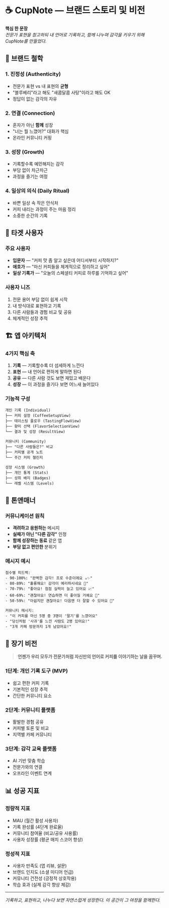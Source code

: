 # ☕ CupNote — 브랜드 스토리 및 비전

**핵심 한 문장**  
_전문가 표현을 참고하되 내 언어로 기록하고, 함께 나누며 감각을 키우기 위해 CupNote를 만들었다._

## 🌟 브랜드 철학

### 1. 진정성 (Authenticity)

- 전문가 표현 vs 내 표현의 **균형**
- "블루베리"라고 해도 "새콤달콤 사탕"이라고 해도 OK
- 정답이 없는 감각의 자유

### 2. 연결 (Connection)

- 혼자가 아닌 **함께** 성장
- "너는 뭘 느꼈어?" 대화가 핵심
- 온라인 커뮤니티 커핑

### 3. 성장 (Growth)

- 기록할수록 예민해지는 감각
- 부담 없이 차근차근
- 과정을 즐기는 여정

### 4. 일상의 의식 (Daily Ritual)

- 바쁜 일상 속 작은 안식처
- 커피 내리는 과정이 주는 마음 정리
- 소중한 순간의 기록

## 🎯 타겟 사용자

### 주요 사용자

- **입문자** — "커피 맛 좀 알고 싶은데 어디서부터 시작하지?"
- **애호가** — "마신 커피들을 체계적으로 정리하고 싶어"
- **일상 기록가** — "오늘의 스페셜티 커피로 하루를 기억하고 싶어"

### 사용자 니즈

1. 전문 용어 부담 없이 쉽게 시작
2. 내 방식대로 표현하고 기록
3. 다른 사람들과 경험 비교 및 공유
4. 체계적인 성장 추적

## 🏗️ 앱 아키텍처

### 4가지 핵심 축

1. **기록** — 기록할수록 더 섬세하게 느낀다
2. **표현** — 내 언어로 편하게 말하면 된다
3. **공유** — 다른 사람 것도 보면 재밌고 배운다
4. **성장** — 이 과정을 즐기다 보면 어느새 늘어있다

### 기능적 구성

```
개인 기록 (Individual)
├── 커피 설정 (CoffeeSetupView)
├── 테이스팅 플로우 (TastingFlowView)
├── 향미 선택 (FlavorSelectionView)
└── 결과 및 성장 (ResultView)

커뮤니티 (Community)
├── "다른 사람들은?" 비교
├── 커피별 공개 노트
└── 주간 커피 챌린지

성장 시스템 (Growth)
├── 개인 통계 (Stats)
├── 성취 배지 (Badges)
└── 레벨 시스템 (Levels)
```

## 💬 톤앤매너

### 커뮤니케이션 원칙

- **격려하고 응원하는** 메시지
- **실패가 아닌 "다른 감각"** 인정
- **함께 성장하는 동료** 같은 앱
- **부담 없고 편안한** 분위기

### 메시지 예시

```
점수별 피드백:
- 90-100%: "완벽한 감각! 프로 수준이에요 ☕️✨"
- 80-89%: "훌륭해요! 감각이 예리하시네요 👏"
- 70-79%: "좋아요! 점점 실력이 늘고 있어요 📈"
- 60-69%: "괜찮아요! 연습하면 더 좋아질 거예요 💪"
- 50-59%: "아쉽지만 괜찮아요! 다음엔 더 잘할 수 있어요 🌱"

커뮤니티 메시지:
- "이 커피를 마신 5명 중 3명이 '딸기'를 느꼈어요"
- "당신처럼 '사과'를 느낀 사람도 2명 있어요!"
- "3개 카페 방문까지 1개 남았어요!"
```

## 🚀 장기 비전

> **언젠가 우리 모두가 전문가처럼 자신만의 언어로 커피를 이야기하는 날을 꿈꾸며.**

### 1단계: 개인 기록 도구 (MVP)

- 쉽고 편한 커피 기록
- 기본적인 성장 추적
- 간단한 커뮤니티 요소

### 2단계: 커뮤니티 플랫폼

- 활발한 경험 공유
- 커피별 토론 및 비교
- 지역별 카페 커뮤니티

### 3단계: 감각 교육 플랫폼

- AI 기반 맞춤 학습
- 전문가와의 연결
- 오프라인 이벤트 연계

## 📊 성공 지표

### 정량적 지표

- MAU (월간 활성 사용자)
- 기록 완성률 (4단계 완료율)
- 커뮤니티 참여율 (비교/공유 사용률)
- 사용자 성장률 (평균 매치 스코어 향상)

### 정성적 지표

- 사용자 만족도 (앱 리뷰, 설문)
- 브랜드 인지도 (소셜 미디어 언급)
- 커뮤니티 건전성 (긍정적 상호작용)
- 학습 효과 (실제 감각 향상 체감)

---

_기록하고, 표현하고, 나누다 보면 자연스럽게 성장한다. 이 공간이 그 여정을 함께한다._
